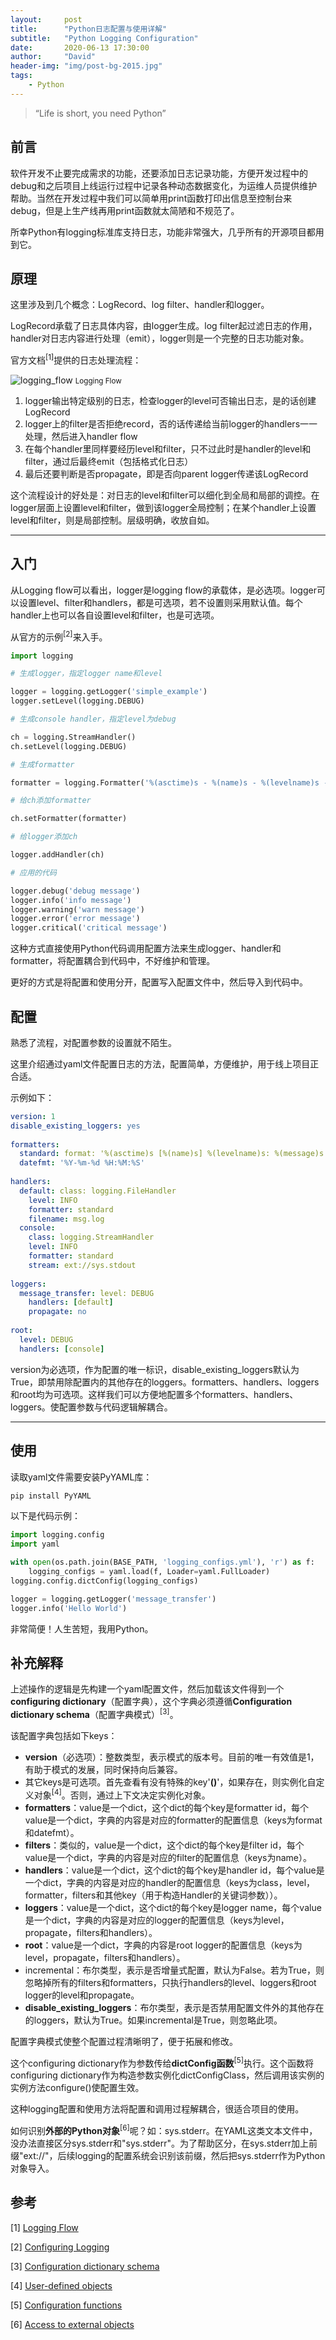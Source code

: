 ```yaml
---
layout:     post
title:      "Python日志配置与使用详解"
subtitle:   "Python Logging Configuration"
date:       2020-06-13 17:30:00
author:     "David"
header-img: "img/post-bg-2015.jpg"
tags:
    - Python
---
```


> “Life is short, you need Python”


## 前言

软件开发不止要完成需求的功能，还要添加日志记录功能，方便开发过程中的debug和之后项目上线运行过程中记录各种动态数据变化，为运维人员提供维护帮助。当然在开发过程中我们可以简单用print函数打印出信息至控制台来debug，但是上生产线再用print函数就太简陋和不规范了。

所幸Python有logging标准库支持日志，功能非常强大，几乎所有的开源项目都用到它。


## 原理

这里涉及到几个概念：LogRecord、log filter、handler和logger。

LogRecord承载了日志具体内容，由logger生成。log filter起过滤日志的作用，handler对日志内容进行处理（emit），logger则是一个完整的日志功能对象。

官方文档<sup>[1]</sup>提供的日志处理流程：

![logging_flow](/img/in-post/python-logging-configuration/logging_flow.png)
<small class="img-hint">Logging Flow</small>


1. logger输出特定级别的日志，检查logger的level可否输出日志，是的话创建LogRecord
2. logger上的filter是否拒绝record，否的话传递给当前logger的handlers一一处理，然后进入handler flow
3. 在每个handler里同样要经历level和filter，只不过此时是handler的level和filter，通过后最终emit（包括格式化日志）
4. 最后还要判断是否propagate，即是否向parent logger传递该LogRecord

这个流程设计的好处是：对日志的level和filter可以细化到全局和局部的调控。在logger层面上设置level和filter，做到该logger全局控制；在某个handler上设置level和filter，则是局部控制。层级明确，收放自如。

---

## 入门

 从Logging flow可以看出，logger是logging flow的承载体，是必选项。logger可以设置level、filter和handlers，都是可选项，若不设置则采用默认值。每个handler上也可以各自设置level和filter，也是可选项。
 
 从官方的示例<sup>[2]</sup>来入手。

 ```python
import logging

# 生成logger，指定logger name和level

logger = logging.getLogger('simple_example')
logger.setLevel(logging.DEBUG)

# 生成console handler，指定level为debug

ch = logging.StreamHandler()
ch.setLevel(logging.DEBUG)

# 生成formatter

formatter = logging.Formatter('%(asctime)s - %(name)s - %(levelname)s - %(message)s')

# 给ch添加formatter

ch.setFormatter(formatter)

# 给logger添加ch

logger.addHandler(ch)

# 应用的代码

logger.debug('debug message')
logger.info('info message')
logger.warning('warn message')
logger.error('error message')
logger.critical('critical message')
 ```

 这种方式直接使用Python代码调用配置方法来生成logger、handler和formatter，将配置耦合到代码中，不好维护和管理。

 更好的方式是将配置和使用分开，配置写入配置文件中，然后导入到代码中。


## 配置

熟悉了流程，对配置参数的设置就不陌生。

这里介绍通过yaml文件配置日志的方法，配置简单，方便维护，用于线上项目正合适。

示例如下：

```yml
version: 1  
disable_existing_loggers: yes  
  
formatters:  
  standard: format: '%(asctime)s [%(name)s] %(levelname)s: %(message)s'  
  datefmt: '%Y-%m-%d %H:%M:%S'  
  
handlers:  
  default: class: logging.FileHandler  
    level: INFO  
    formatter: standard  
    filename: msg.log  
  console:  
    class: logging.StreamHandler  
    level: INFO  
    formatter: standard  
    stream: ext://sys.stdout  
  
loggers:  
  message_transfer: level: DEBUG  
    handlers: [default]  
    propagate: no  
  
root:  
  level: DEBUG  
  handlers: [console]
```

version为必选项，作为配置的唯一标识，disable_existing_loggers默认为True，即禁用除配置内的其他存在的loggers。formatters、handlers、loggers和root均为可选项。这样我们可以方便地配置多个formatters、handlers、loggers。使配置参数与代码逻辑解耦合。

---

## 使用

读取yaml文件需要安装PyYAML库：

```python
pip install PyYAML
```

以下是代码示例：

```python
import logging.config
import yaml

with open(os.path.join(BASE_PATH, 'logging_configs.yml'), 'r') as f:
    logging_configs = yaml.load(f, Loader=yaml.FullLoader)
logging.config.dictConfig(logging_configs)

logger = logging.getLogger('message_transfer')
logger.info('Hello World')
```

非常简便！人生苦短，我用Python。


## 补充解释

上述操作的逻辑是先构建一个yaml配置文件，然后加载该文件得到一个**configuring dictionary**（配置字典），这个字典必须遵循**Configuration dictionary schema**（配置字典模式）<sup>[3]</sup>。

该配置字典包括如下keys：

* **version**（必选项）：整数类型，表示模式的版本号。目前的唯一有效值是1，有助于模式的发展，同时保持向后兼容。
* 其它keys是可选项。首先查看有没有特殊的key'**()**'，如果存在，则实例化自定义对象<sup>[4]</sup>。否则，通过上下文决定实例化对象。
* **formatters**：value是一个dict，这个dict的每个key是formatter id，每个value是一个dict，字典的内容是对应的formatter的配置信息（keys为format和datefmt）。
* **filters**：类似的，value是一个dict，这个dict的每个key是filter id，每个value是一个dict，字典的内容是对应的filter的配置信息（keys为name）。
* **handlers**：value是一个dict，这个dict的每个key是handler id，每个value是一个dict，字典的内容是对应的handler的配置信息（keys为class，level，formatter，filters和其他key（用于构造Handler的关键词参数））。
* **loggers**：value是一个dict，这个dict的每个key是logger name，每个value是一个dict，字典的内容是对应的logger的配置信息（keys为level，propagate，filters和handlers）。
* **root**：value是一个dict，字典的内容是root logger的配置信息（keys为level，propagate，filters和handlers）。
* incremental：布尔类型，表示是否增量式配置，默认为False。若为True，则忽略掉所有的filters和formatters，只执行handlers的level、loggers和root logger的level和propagate。
* **disable_existing_loggers**：布尔类型，表示是否禁用配置文件外的其他存在的loggers，默认为True。如果incremental是True，则忽略此项。

配置字典模式使整个配置过程清晰明了，便于拓展和修改。

这个configuring dictionary作为参数传给**dictConfig函数**<sup>[5]</sup>执行。这个函数将configuring dictionary作为构造参数实例化dictConfigClass，然后调用该实例的实例方法configure()使配置生效。

这种logging配置和使用方法将配置和调用过程解耦合，很适合项目的使用。

如何识别**外部的Python对象**<sup>[6]</sup>呢？如：sys.stderr。在YAML这类文本文件中，没办法直接区分sys.stderr和"sys.stderr"。为了帮助区分，在sys.stderr加上前缀"ext://"，后续logging的配置系统会识别该前缀，然后把sys.stderr作为Python对象导入。


## 参考

[1] [Logging Flow](https://docs.python.org/3/howto/logging.html?#logging-flow)

[2] [Configuring Logging](https://docs.python.org/3/howto/logging.html?#configuring-logging)

[3] [Configuration dictionary schema](https://docs.python.org/3/library/logging.config.html#logging-config-dictschema)

[4] [User-defined objects](https://docs.python.org/3/library/logging.config.html#user-defined-objects)

[5] [Configuration functions](https://docs.python.org/3/library/logging.config.html#logging.config.dictConfig)

[6] [Access to external objects](https://docs.python.org/3/library/logging.config.html#access-to-external-objects)
